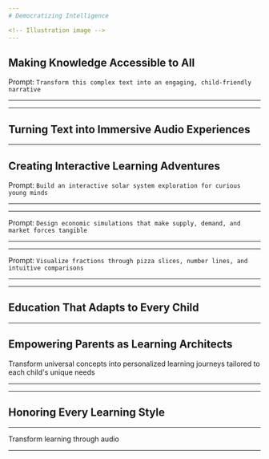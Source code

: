 ```yaml
---
# Democratizing Intelligence

<!-- Illustration image -->
---
```


## Making Knowledge Accessible to All

Prompt: `Transform this complex text into an engaging, child-friendly narrative`

---

<!-- Inject: assets/fun-book -->

---

## Turning Text into Immersive Audio Experiences

<!-- Inject: Iframe to Google NotebookLM youtube video: https://www.youtube.com/watch?v=VJg37fVPy9I -->

---

## Creating Interactive Learning Adventures

Prompt: `Build an interactive solar system exploration for curious young minds`

---

<!-- Code: The generated visualization -->

---

Prompt: `Design economic simulations that make supply, demand, and market forces tangible`

---

<!-- Code: The generated visualization -->

---

Prompt: `Visualize fractions through pizza slices, number lines, and intuitive comparisons`

---

<!-- Code: The generated visualization -->

---

## Education That Adapts to Every Child

---

## Empowering Parents as Learning Architects

Transform universal concepts into personalized learning journeys tailored to each child's unique needs

---

<!-- Examples -->

---

## Honoring Every Learning Style

---

Transform learning through audio

---

<!-- Inject: Iframe to https://www.youtube.com/watch?v=zv_IoWIO5Ek&t=27s -->
